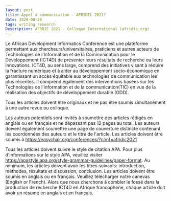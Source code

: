 ```yaml
---
layout: post
title: Appel à communication - AFRIDIC 2021?
date: 2020-08-28
tags: writing research   
Description: AFRDIC 2021 - Colloque International (afridic.org)
---
```


Le African Development Informatics Conference est une plateforme permettant aux chercheurs/universitaires, praticiens et autres 
acteurs de Technologies de l'Information et de la Communication pour le Développement (ICT4D) de présenter leurs résultats de recherche 
ou leurs innovations. ICT4D, au sens large, comprend des initiatives visant à réduire la fracture numérique et à aider au développement 
socio-économique en garantissant un accès équitable aux technologies de communication les plus récentes. 
Il comprend également des interventions basées sur les Technologies de l'information et de la communication(TIC) en vue de la réalisation
des objectifs de développement durable (ODD).

Tous les articles doivent être originaux et ne pas être soumis simultanément à une autre revue ou colloque.

Les auteurs potentiels sont invités à soumettre des articles rédigés en anglais ou en français et ne dépassant pas 12 pages au total. 
Les auteurs doivent également soumettre une page de couverture distincte contenant les coordonnées des auteurs et le titre de l'article. 
Les articles doivent être soumis à https://easychair.org/conferences/?conf=afridic2021

Tous les articles doivent suivre le style de citation APA. Pour plus d'informations sur le style APA, veuillez 
visiter https://apastyle.apa.org/style-grammar-guidelines/paper-format. Au minimum, les articles doivent avoir les 
titres suivants: introduction, méthodes, résultats et discussion, conclusion. Les articles doivent être soumis en anglais ou en français. 
Veuillez télécharger notre canevas (English or French). Alors que nous cherchons à combler le fossé dans la production de recherche ICT4D en Afrique francophone, 
chaque article doit avoir un résumé en anglais et en français.
